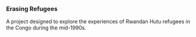 ### Erasing Refugees 
A project designed to explore the experiences of Rwandan Hutu refugees in the Congo during the mid-1990s. 
